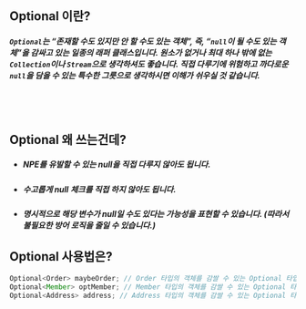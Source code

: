 ## Optional 이란?

##### `Optional`는 “존재할 수도 있지만 안 할 수도 있는 객체”, 즉, “`null`이 될 수도 있는 객체”을 감싸고 있는 일종의 래퍼 클래스입니다. 원소가 없거나 최대 하나 밖에 없는 `Collection`이나 `Stream`으로 생각하셔도 좋습니다. 직접 다루기에 위험하고 까다로운 `null`을 담을 수 있는 특수한 그릇으로 생각하시면 이해가 쉬우실 것 같습니다.

<br>
<br>

## Optional 왜 쓰는건데?

* ##### NPE를 유발할 수 있는 null을 직접 다루지 않아도 됩니다.
* ##### 수고롭게 null 체크를 직접 하지 않아도 됩니다.
* ##### 명시적으로 해당 변수가 null일 수도 있다는 가능성을 표현할 수 있습니다. (따라서 불필요한 방어 로직을 줄일 수 있습니다.)

## Optional 사용법은?
```java
Optional<Order> maybeOrder; // Order 타입의 객체를 감쌀 수 있는 Optional 타입의 변수
Optional<Member> optMember; // Member 타입의 객체를 감쌀 수 있는 Optional 타입의 변수
Optional<Address> address; // Address 타입의 객체를 감쌀 수 있는 Optional 타입의 변수
``` 